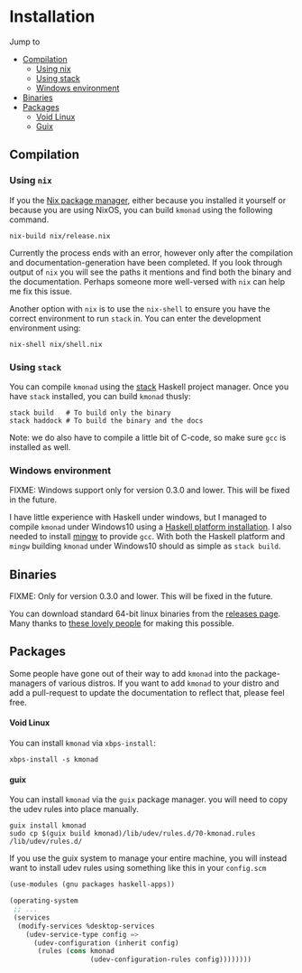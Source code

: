 # Installation

Jump to
- [Compilation](installation.md#compilation)
  - [Using nix](installation.md#using-nix)
  - [Using stack](installation.md#using-stack)
  - [Windows environment](installation.md#windows-environment)
- [Binaries](installation.md#binaries)
- [Packages](installation.md#packages)
  - [Void Linux](installation.md#void-linux)
  - [Guix](installation.md#guix)

## Compilation
### Using `nix`
If you the [Nix package manager](https://github.com/NixOS/nix), either because
you installed it yourself or because you are using NixOS, you can build `kmonad`
using the following command.

```shell
nix-build nix/release.nix
```

Currently the process ends with an error, however only after the compilation and
documentation-generation have been completed. If you look through output of
`nix` you will see the paths it mentions and find both the binary and the
documentation. Perhaps someone more well-versed with `nix` can help me fix this
issue.

Another option with `nix` is to use the `nix-shell` to ensure you have the
correct environment to run `stack` in. You can enter the development environment
using:

```shell
nix-shell nix/shell.nix
```

### Using `stack`
You can compile `kmonad` using the
[stack](https://github.com/commercialhaskell/stack) Haskell project manager.
Once you have `stack` installed, you can build `kmonad` thusly:
```shell
stack build   # To build only the binary
stack haddock # To build the binary and the docs
```

Note: we do also have to compile a little bit of C-code, so make sure `gcc` is
installed as well.

### Windows environment

FIXME: Windows support only for version 0.3.0 and lower. This will be fixed in
the future.

I have little experience with Haskell under windows, but I managed to compile
`kmonad` under Windows10 using a [Haskell platform
installation](https://www.haskell.org/platform). I also needed to install
[mingw](http://mingw.org) to provide `gcc`. With both the Haskell platform and
`mingw` building `kmonad` under Windows10 should as simple as `stack build`.


## Binaries

FIXME: Only for version 0.3.0 and lower. This will be fixed in the future.

You can download standard 64-bit linux binaries from the [releases page](https://github.com/david-janssen/kmonad/releases). Many thanks to [these lovely people](https://github.com/nh2/static-haskell-nix) for making this possible.

## Packages

Some people have gone out of their way to add `kmonad` into the package-managers of various distros. If you want to add `kmonad` to your distro and add a pull-request to update the documentation to reflect that, please feel free. 

#### Void Linux 
You can install `kmonad` via `xbps-install`: 
``` shell 
xbps-install -s kmonad 
``` 

#### guix 
You can install `kmonad` via the `guix` package manager. you will need to copy 
the udev rules into place manually. 

``` shell 
guix install kmonad 
sudo cp $(guix build kmonad)/lib/udev/rules.d/70-kmonad.rules /lib/udev/rules.d/ 
``` 

If you use the guix system to manage your entire machine, you will instead want 
to install udev rules using something like this in your `config.scm` 

``` scheme 
(use-modules (gnu packages haskell-apps)) 

(operating-system 
 ;; ... 
 (services 
  (modify-services %desktop-services 
    (udev-service-type config => 
      (udev-configuration (inherit config) 
       (rules (cons kmonad 
                    (udev-configuration-rules config)))))))) 
``` 
